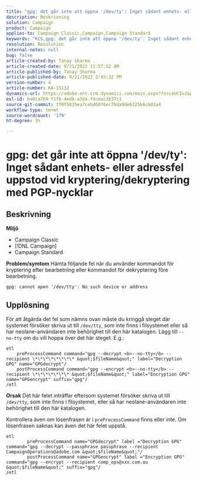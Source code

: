 ```yaml
---
title: "gpg: det går inte att öppna '/dev/ty': Inget sådant enhets- eller adressfel uppstod vid kryptering/dekryptering med PGP-nycklar"
description: Beskrivning
solution: Campaign
product: Campaign
applies-to: Campaign Classic,Campaign,Campaign Standard
keywords: "KCS,gpg: det går inte att öppna '/dev/ty': Inget sådant enhets- eller adressfel uppstod vid kryptering/dekryptering med PGP-nycklar"
resolution: Resolution
internal-notes: null
bug: false
article-created-by: Tanay Sharma .
article-created-date: 9/21/2022 11:57:52 AM
article-published-by: Tanay Sharma .
article-published-date: 9/21/2022 2:45:32 PM
version-number: 4
article-number: KA-15132
dynamics-url: https://adobe-ent.crm.dynamics.com/main.aspx?forceUCI=1&pagetype=entityrecord&etn=knowledgearticle&id=16788499-a439-ed11-9db1-002248086735
exl-id: ba0ca7b9-f1f6-4edb-a7da-fdceac3b37c1
source-git-commit: 7f0f5035ea7cebd60f6ec7bda9de6225b6c602a4
workflow-type: tm+mt
source-wordcount: '179'
ht-degree: 3%

---
```


# gpg: det går inte att öppna &#39;/dev/ty&#39;: Inget sådant enhets- eller adressfel uppstod vid kryptering/dekryptering med PGP-nycklar

## Beskrivning

<b>Miljö</b>
- Campaign Classic
- [!DNL Campaign]
- Campaign Standard



<b>Problem/symtom</b>
Hämta följande fel när du använder kommandot för kryptering efter bearbetning eller kommandot för dekryptering före bearbetning.


```
gpg: cannot open '/dev/tty': No such device or address
```





## Upplösning


För att åtgärda det fel som nämns ovan måste du kringgå steget där systemet försöker skriva ut till `/dev/tty`, som inte finns i filsystemet eller så har neolane-användaren inte behörighet till den här katalogen. Lägg till `--no-tty` om du vill hoppa över det här steget. E.g.:


```
etl
    preProcessCommand command="gpg --decrypt <b>--no-tty</b> --recipient \*\*\*\*\*\*\*\* &quot;$fileName&quot;" label="Decryption GPG" name="GPGdecrypt"/
    postProcessCommand command="gpg --encrypt <b>--no-tty</b> --recipient \*\*\*\*\*\*\* &quot;$fileName&quot;" label="Encryption GPG" name="GPGencrypt" suffix="gpg"/
/etl
```

<b>Orsak</b>
Det här felet inträffar eftersom systemet försöker skriva ut till `/dev/tty`, som inte finns i filsystemet, eller så har neolane-användaren inte behörighet till den här katalogen.

Kontrollera även om lösenfrasen är i `preProcessCommand` finns eller inte. Om lösenfrasen saknas kan även det här felet uppstå.


```
etl
        preProcessCommand name="GPGdecrypt" label ="Decryption GPG" command="gpg --decrypt --passphrase passphrase --recipient CampaignOperations@adobe.com &quot;$fileName&quot;"/
        postProcessCommand name="GPGencrypt" label ="Encryption GPG" command="gpg --encrypt --recipient comp_ops@xxx.com.au &quot;$fileName&quot;" suffix="gpg"/
/etl
```
